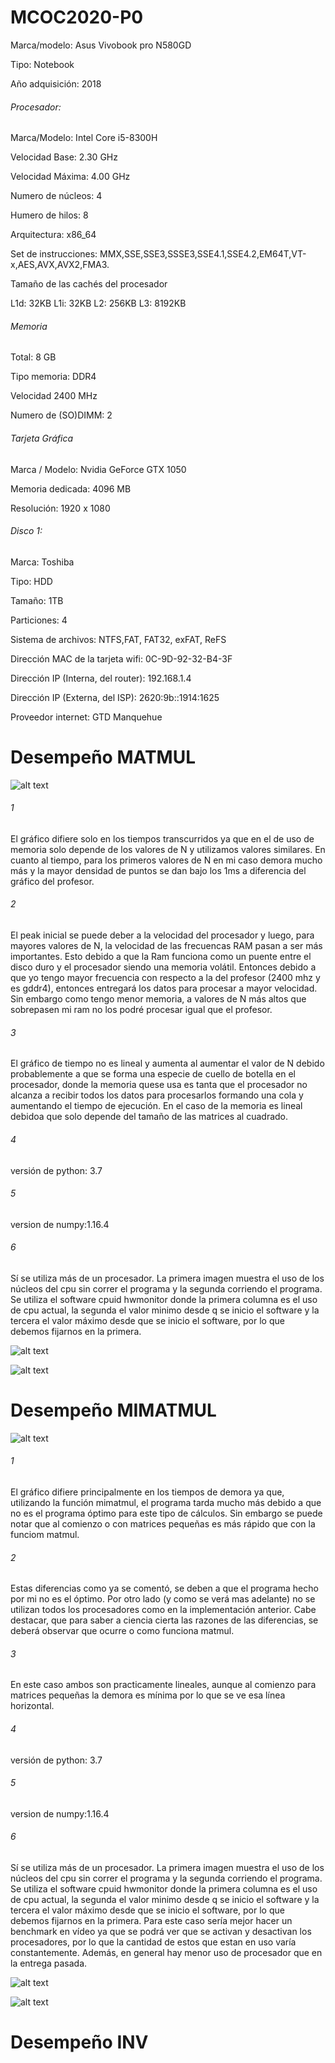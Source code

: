 # MCOC2020-P0
Marca/modelo: Asus Vivobook pro N580GD

Tipo: Notebook

Año adquisición: 2018

###### Procesador:

Marca/Modelo: Intel Core i5-8300H

Velocidad Base: 2.30 GHz

Velocidad Máxima: 4.00 GHz

Numero de núcleos: 4

Humero de hilos: 8

Arquitectura: x86_64

Set de instrucciones: MMX,SSE,SSE3,SSSE3,SSE4.1,SSE4.2,EM64T,VT-x,AES,AVX,AVX2,FMA3.

Tamaño de las cachés del procesador

L1d: 32KB
L1i: 32KB
L2: 256KB
L3: 8192KB

###### Memoria

Total: 8 GB

Tipo memoria: DDR4

Velocidad 2400 MHz

Numero de (SO)DIMM: 2

###### Tarjeta Gráfica

Marca / Modelo: Nvidia GeForce GTX 1050

Memoria dedicada: 4096 MB

Resolución: 1920 x 1080

###### Disco 1:

Marca: Toshiba

Tipo: HDD

Tamaño: 1TB

Particiones: 4

Sistema de archivos: NTFS,FAT, FAT32, exFAT, ReFS

Dirección MAC de la tarjeta wifi: 0C-9D-92-32-B4-3F

Dirección IP (Interna, del router): 192.168.1.4

Dirección IP (Externa, del ISP): 2620:9b::1914:1625

Proveedor internet: GTD Manquehue

# Desempeño MATMUL

![alt text](https://github.com/FelipeAravenaR98/MCOC2020-P0/blob/master/Rendimiento%20A%40B.png?raw=true)

###### 1
El gráfico difiere solo en los tiempos transcurridos ya que en el de uso de memoria solo depende de los valores de N y utilizamos valores similares. En cuanto al tiempo, para los primeros valores de N en mi caso demora mucho más y la mayor densidad de puntos se dan bajo los 1ms a diferencia del gráfico del profesor.
###### 2
El peak inicial se puede deber a la velocidad del procesador y luego, para mayores valores de N, la velocidad de las frecuencas RAM pasan a ser más importantes. Esto debido a que la Ram funciona como un puente entre el disco duro y el procesador siendo una memoria volátil. Entonces debido a que yo tengo mayor frecuencia con respecto a la del profesor (2400 mhz y es gddr4), entonces entregará los datos para procesar a mayor velocidad. Sin embargo como tengo menor memoria, a valores de N más altos que sobrepasen mi ram no los podré procesar igual que el profesor.
###### 3
El gráfico de tiempo no es lineal y aumenta al aumentar el valor de N debido probablemente a que se forma una especie de cuello de botella en el procesador, donde la memoria quese usa es tanta que el procesador no alcanza a recibir todos los datos para procesarlos formando una cola y aumentando el tiempo de ejecución. En el caso de la memoria es lineal debidoa que solo depende del tamaño de las matrices al cuadrado.
###### 4
versión de python: 3.7
###### 5
version de numpy:1.16.4

###### 6
Sí se utiliza más de un procesador. La primera imagen muestra el uso de los núcleos del cpu sin correr el programa y la segunda corriendo el programa. Se utiliza el software cpuid hwmonitor donde la primera columna es el uso de cpu actual, la segunda el valor minimo desde q se inicio el software y la tercera el valor máximo desde que se inicio el software, por lo que debemos fijarnos en la primera.

![alt text](https://github.com/FelipeAravenaR98/MCOC2020-P0/blob/master/cpu%20sin%20programa.JPG?raw=true)

![alt text](https://github.com/FelipeAravenaR98/MCOC2020-P0/blob/master/cpu%20con%20programa.JPG?raw=true)

# Desempeño MIMATMUL

![alt text](https://github.com/FelipeAravenaR98/MCOC2020-P0/blob/master/Rendimiento%20A%40B%20mimatmul.png?raw=true)

###### 1
El gráfico difiere principalmente en los tiempos de demora ya que, utilizando la función mimatmul, el programa tarda mucho más debido a que no es el programa óptimo para este tipo de cálculos. Sin embargo se puede notar que al comienzo o con matrices pequeñas es más rápido que con la funciom matmul.
###### 2
Estas diferencias como ya se comentó, se deben a que el programa hecho por mi no es el óptimo. Por otro lado (y como se verá mas adelante) no se utilizan todos los procesadores como en la implementación anterior. Cabe destacar, que para saber a ciencia cierta las razones de las diferencias, se deberá observar que ocurre o como funciona matmul.
###### 3
En este caso ambos son practicamente lineales, aunque al comienzo para matrices pequeñas la demora es mínima por lo que se ve esa línea horizontal.
###### 4
versión de python: 3.7
###### 5
version de numpy:1.16.4

###### 6
Sí se utiliza más de un procesador. La primera imagen muestra el uso de los núcleos del cpu sin correr el programa y la segunda corriendo el programa. Se utiliza el software cpuid hwmonitor donde la primera columna es el uso de cpu actual, la segunda el valor minimo desde q se inicio el software y la tercera el valor máximo desde que se inicio el software, por lo que debemos fijarnos en la primera. Para este caso sería mejor hacer un benchmark en vídeo ya que se podrá ver que se activan y desactivan los procesadores, por lo que la cantidad de estos que estan en uso varía constantemente. Además, en general hay menor uso de procesador que en la entrega pasada.

![alt text](https://github.com/FelipeAravenaR98/MCOC2020-P0/blob/master/cpu%20sin%20programa%20mimatmul.JPG?raw=true)

![alt text](https://github.com/FelipeAravenaR98/MCOC2020-P0/blob/master/cpu%20con%20programa%20mimatmul.JPG?raw=true)


# Desempeño INV





